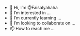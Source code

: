 - 👋 Hi, I’m @Faisalyahaha
- 👀 I’m interested in ...
- 🌱 I’m currently learning ...
- 💞️ I’m looking to collaborate on ...
- 📫 How to reach me ...

<!---
Faisalyahaha/Faisalyahaha is a ✨ special ✨ repository because its `README.md` (this file) appears on your GitHub profile.
You can click the Preview link to take a look at your changes.
--->
